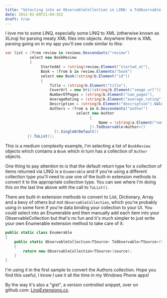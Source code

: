 ```yaml
---
title: "Selecting into an ObservableCollection in LINQ: a ToObservable() extension method for Enumerable"
date: 2012-02-09T21:04:55Z
draft: true
---
```


I love me to some LINQ, especially some LINQ to XML (otherwise known as XLinq) for parsing meaty XML files into objects. Anywhere there is XML parsing going on in my app you'll see code similar to this:

```csharp
var list = (from review in reviews.Descendants("review")
           select new BookReview
           {
                StartedAt = (string)review.Element("started_at"),
                Book = (from b in review.Elements("book")
                select new Book((string)b.Element("id"))
                {
                    Title = (string)b.Element("title"),
                    CoverUrl = new Uri((string)b.Element("image_url")),
                    NumberOfPages = (string)b.Element("num_pages"),
                    AverageRating = (string)b.Element("average_rating"),
                    Description = (string)b.Element("description").Value,
                    Authors = (from a in b.Descendants("author")
                                select new Author
                                      {
                                          Name = (string)a.Element("name")
                                      }).ToObservable<Author>()
                      }).SingleOrDefault()
          }).ToList();
```

This is a medium complexity example, I'm selecting a list of `BookReview` objects which contains a `Book` which in turn has a collection of `Author` objects.

One thing to pay attention to is that the default return type for a collection of items returned via LINQ is a `Enumerable` and if you're using a different collection type you'll need to use one of the built-in extension methods to convert it to the appropriate collection type. You can see where I'm doing this on the last line above with the call to `ToList()`.

There are built-in extension methods to convert to List, Dictionary, Array and a bevy of others but not `ObservableCollection`, which you're probably using in some form if you're data binding your collection to your UI. You could select into an Enumerable and then manually add each item into your ObservableCollection but that's no fun and it's much simpler to just write your own Enumerable extension method to take care of it:

```csharp
public static class Enumerable
{
    public static ObservableCollection<TSource> ToObservable<TSource>(this IEnumerable<TSource> source)
    {
        return new ObservableCollection<TSource>(source);
    }
}
```

I'm using it in the first sample to convert the Authors collection. Hope you find this useful, I know I use it all the time in my Windows Phone apps!

By the way it's also a "gist", a version controlled snippet, over on github.com: [LinqExtensions.cs](https://gist.github.com/fcf07029eec152ec80f7).
